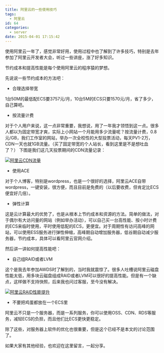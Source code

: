 ```yaml
---
title: 阿里云的一些使用技巧
tags:
  - 阿里云
id: 64
categories:
  - server
date: 2015-04-01 17:15:42
---
```


使用阿里云一年了，感觉非常好用，使用过程中也了解到了许多技巧，特别是去年参加了阿里云开发者大会，听过一些讲座，涨了好多知识。

节约成本和提高性能是每个使用阿里云的程序猿的梦想。

先说说一些节约成本的方法吧：

* 合理选择带宽

1台50M的最低配ECS要3757元/月，10台5M的ECS只要1570元/月，省了多少，自己算吧。

* 按流量计费

对于个人用户来说，这一点非常重要，我想说，用了一年我才领悟到这一点。很多人都以为固定带宽才爽，实际上小网站一个月能用多少流量呢？按流量计费，0.8元/GB，我们工作室的网站，举办一次全校性的大型投票活动，每天PV1-2万，CDN一天也就1GB流量。（买了固定带宽的个人站长，看到这里是不是想吐血了？）
下图是我们这几天投票期间的CDN流量记录：

[![阿里云CDN流量](http://cdn.imyzf.com/img/blog/2015/some-tips-of-using-aliyun/2.png)](http://cdn.imyzf.com/img/blog/2015/some-tips-of-using-aliyun/2.png)



* 使用ACE

对于个人博客，特别是wordpress，也是一个很好的选择，阿里云ACE自带wordpress，一键安装，很方便，而且目前是免费的（以后要收费，但肯定比ECS便宜好几倍）。

* 弹性计算

这是云计算最大的优势了，也是从根本上节约成本和资源的方法。简单的做法，对于偶尔有大访问量的网站（例如举办活动），可以自己买一台高性能、按小时计费的ECS来临时使用，平时使用低配的ECS，更便宜。对于周期性有访问高峰的网站，可以使用ESS服务进行弹性伸缩，高峰期自动增加服务器，低谷期自动减少服务器，节约成本，具体可以看阿里云官网介绍。

然后讲一讲如何提高性能吧：

* 自己组RAID或者LVM

这个是我去年参加AWDS时了解到的，当时我就震惊了。很多人吐槽说阿里云磁盘性能太低，用多块云磁盘组成RAID或者LVM可以很好的提高性能。但是有一个缺点，这样做不支持快照，后来我也问过客服，至今没有解决。

[![阿里云RAID性能提升](http://cdn.imyzf.com/img/blog/2015/some-tips-of-using-aliyun/1.jpg)](http://cdn.imyzf.com/img/blog/2015/some-tips-of-using-aliyun/1.jpg)

* 不要把鸡蛋都放在一个ECS里

阿里云不只是一个服务器，而是一系列服务，你可以使用OSS、CDN、RDS等服务，减轻ECS的负担，而且他们比ECS更快更稳定。

除了这些，对服务器上软件的优化也很重要，但是这个已经不是本文的讨论范围了。

如果大家有其他经验，也欢迎在这里留言，一起分享。

